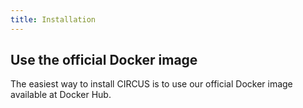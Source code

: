 ```yaml
---
title: Installation
---
```


## Use the official Docker image

The easiest way to install CIRCUS is to use our official Docker image available at Docker Hub.
